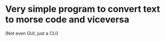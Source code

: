<h1>Very simple program to convert text to morse code and viceversa</h1>

<p>(Not even GUI, just a CLI)</p>
